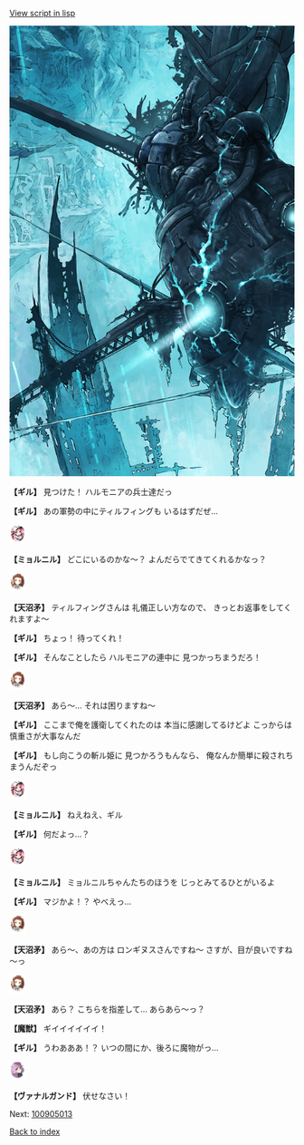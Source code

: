 [View script in lisp](../scripts/100905011.txt)

![underground_world_3.png](../images/backgrounds/underground_world_3.png)

**【ギル】**
見つけた！
ハルモニアの兵士達だっ

**【ギル】**
あの軍勢の中にティルフィングも
いるはずだぜ…

<img src="../images/units/3200111.png" alt="3200111.png" height="34"/>

**【ミョルニル】**
どこにいるのかな～？
よんだらでてきてくれるかなっ？

<img src="../images/units/3300411.png" alt="3300411.png" height="34"/>

**【天沼矛】**
ティルフィングさんは
礼儀正しい方なので、
きっとお返事をしてくれますよ～

**【ギル】**
ちょっ！
待ってくれ！

**【ギル】**
そんなことしたら
ハルモニアの連中に
見つかっちまうだろ！

<img src="../images/units/3300411.png" alt="3300411.png" height="34"/>

**【天沼矛】**
あら～…
それは困りますね～

**【ギル】**
ここまで俺を護衛してくれたのは
本当に感謝してるけどよ
こっからは慎重さが大事なんだ

**【ギル】**
もし向こうの斬ル姫に
見つかろうもんなら、
俺なんか簡単に殺されちまうんだぞっ

<img src="../images/units/3200111.png" alt="3200111.png" height="34"/>

**【ミョルニル】**
ねえねえ、ギル

**【ギル】**
何だよっ…？

<img src="../images/units/3200111.png" alt="3200111.png" height="34"/>

**【ミョルニル】**
ミョルニルちゃんたちのほうを
じっとみてるひとがいるよ

**【ギル】**
マジかよ！？
やべえっ…

<img src="../images/units/3300411.png" alt="3300411.png" height="34"/>

**【天沼矛】**
あら～、あの方は
ロンギヌスさんですね～
さすが、目が良いですね～っ

<img src="../images/units/3300411.png" alt="3300411.png" height="34"/>

**【天沼矛】**
あら？
こちらを指差して…
あらあら～っ？

**【魔獣】**
ギイイイイイイ！

**【ギル】**
うわあああ！？
いつの間にか、後ろに魔物がっ…

<img src="../images/units/3601111.png" alt="3601111.png" height="34"/>

**【ヴァナルガンド】**
伏せなさい！

Next: [100905013](100905013.md)

[Back to index](index.md)

